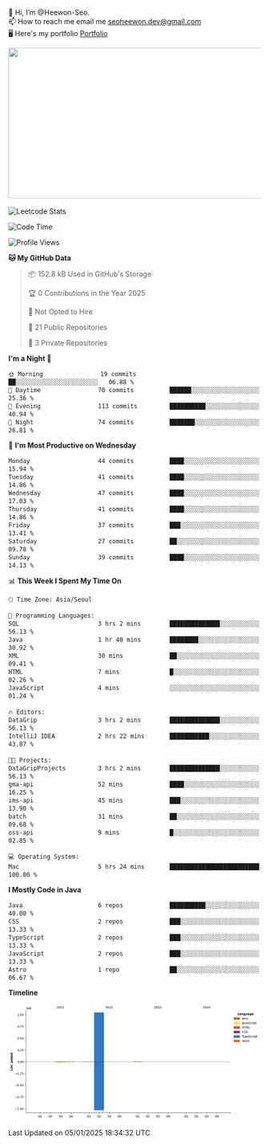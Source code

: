 👋 Hi, I’m @Heewon-Seo.  
📫 How to reach me email me seoheewon.dev@gmail.com   
🖥 Here's my portfolio [Portfolio](https://haileynotes.notion.site/HEEWON-SEO-f98fe97412ee4a6a94fd24fe6832f84c)

<a href="https://github.com/devxb/gitanimals">
<img
  src="https://render.gitanimals.org/farms/Heewon-Seo"
  width="600"
  height="300"
/>
</a>

![Leetcode Stats](https://leetcode.card.workers.dev/?username=Heewon-Seo)

 <!--START_SECTION:waka-->
![Code Time](http://img.shields.io/badge/Code%20Time-1%2C768%20hrs%2027%20mins-blue)

![Profile Views](http://img.shields.io/badge/Profile%20Views-0-blue)

**🐱 My GitHub Data** 

> 📦 152.8 kB Used in GitHub's Storage 
 > 
> 🏆 0 Contributions in the Year 2025
 > 
> 🚫 Not Opted to Hire
 > 
> 📜 21 Public Repositories 
 > 
> 🔑 3 Private Repositories 
 > 
**I'm a Night 🦉** 

```text
🌞 Morning                19 commits          ██░░░░░░░░░░░░░░░░░░░░░░░   06.88 % 
🌆 Daytime                70 commits          ██████░░░░░░░░░░░░░░░░░░░   25.36 % 
🌃 Evening                113 commits         ██████████░░░░░░░░░░░░░░░   40.94 % 
🌙 Night                  74 commits          ███████░░░░░░░░░░░░░░░░░░   26.81 % 
```
📅 **I'm Most Productive on Wednesday** 

```text
Monday                   44 commits          ████░░░░░░░░░░░░░░░░░░░░░   15.94 % 
Tuesday                  41 commits          ████░░░░░░░░░░░░░░░░░░░░░   14.86 % 
Wednesday                47 commits          ████░░░░░░░░░░░░░░░░░░░░░   17.03 % 
Thursday                 41 commits          ████░░░░░░░░░░░░░░░░░░░░░   14.86 % 
Friday                   37 commits          ███░░░░░░░░░░░░░░░░░░░░░░   13.41 % 
Saturday                 27 commits          ██░░░░░░░░░░░░░░░░░░░░░░░   09.78 % 
Sunday                   39 commits          ████░░░░░░░░░░░░░░░░░░░░░   14.13 % 
```


📊 **This Week I Spent My Time On** 

```text
🕑︎ Time Zone: Asia/Seoul

💬 Programming Languages: 
SQL                      3 hrs 2 mins        ██████████████░░░░░░░░░░░   56.13 % 
Java                     1 hr 40 mins        ████████░░░░░░░░░░░░░░░░░   30.92 % 
XML                      30 mins             ██░░░░░░░░░░░░░░░░░░░░░░░   09.41 % 
HTML                     7 mins              █░░░░░░░░░░░░░░░░░░░░░░░░   02.26 % 
JavaScript               4 mins              ░░░░░░░░░░░░░░░░░░░░░░░░░   01.24 % 

🔥 Editors: 
DataGrip                 3 hrs 2 mins        ██████████████░░░░░░░░░░░   56.13 % 
IntelliJ IDEA            2 hrs 22 mins       ███████████░░░░░░░░░░░░░░   43.87 % 

🐱‍💻 Projects: 
DataGripProjects         3 hrs 2 mins        ██████████████░░░░░░░░░░░   56.13 % 
gma-api                  52 mins             ████░░░░░░░░░░░░░░░░░░░░░   16.25 % 
ims-api                  45 mins             ███░░░░░░░░░░░░░░░░░░░░░░   13.90 % 
batch                    31 mins             ██░░░░░░░░░░░░░░░░░░░░░░░   09.68 % 
oss-api                  9 mins              █░░░░░░░░░░░░░░░░░░░░░░░░   02.85 % 

💻 Operating System: 
Mac                      5 hrs 24 mins       █████████████████████████   100.00 % 
```

**I Mostly Code in Java** 

```text
Java                     6 repos             ██████████░░░░░░░░░░░░░░░   40.00 % 
CSS                      2 repos             ███░░░░░░░░░░░░░░░░░░░░░░   13.33 % 
TypeScript               2 repos             ███░░░░░░░░░░░░░░░░░░░░░░   13.33 % 
JavaScript               2 repos             ███░░░░░░░░░░░░░░░░░░░░░░   13.33 % 
Astro                    1 repo              ██░░░░░░░░░░░░░░░░░░░░░░░   06.67 % 
```



**Timeline**

![Lines of Code chart](https://raw.githubusercontent.com/Heewon-Seo/Heewon-Seo/main/assets/bar_graph.png)


 Last Updated on 05/01/2025 18:34:32 UTC
<!--END_SECTION:waka-->


